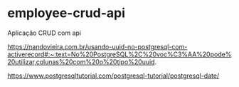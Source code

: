 # employee-crud-api
Aplicação CRUD com api 

<!-- Links e recursos -->
https://nandovieira.com.br/usando-uuid-no-postgresql-com-activerecord#:~:text=No%20PostgreSQL%2C%20voc%C3%AA%20pode%20utilizar,colunas%20com%20o%20tipo%20uuid.

https://www.postgresqltutorial.com/postgresql-tutorial/postgresql-date/